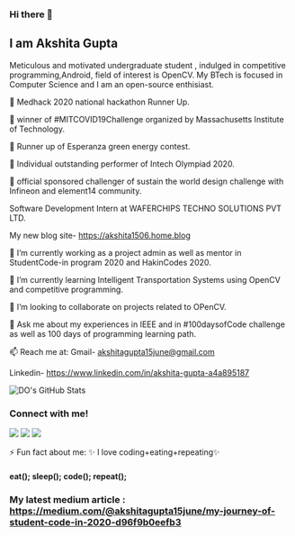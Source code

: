 ### Hi there 👋


## I am Akshita Gupta

Meticulous and motivated undergraduate student , indulged in competitive programming,Android, field of interest is OpenCV. 
My BTech is focused in Computer Science and I am an open-source enthisiast.


🥇 Medhack 2020 national hackathon Runner Up.

🥇 winner of #MITCOVID19Challenge organized by Massachusetts Institute of Technology. 

🥇 Runner up of Esperanza green energy contest.

🥇 Individual outstanding performer of Intech Olympiad 2020.

🥇 official sponsored challenger of sustain the world design challenge with Infineon and element14 community.

Software Development Intern at WAFERCHIPS TECHNO SOLUTIONS PVT LTD.

My new blog site- https://akshita1506.home.blog 

🔭 I’m currently working as a project admin as well as mentor in StudentCode-in program 2020 and HakinCodes 2020.

🌱 I’m currently learning Intelligent Transportation Systems using OpenCV and competitive programming.

👯 I’m looking to collaborate on projects related to OPenCV.

💬 Ask me about my experiences in IEEE and in #100daysofCode challenge as well as 100 days of programming learning path.

📫 Reach me at: 
          Gmail- akshitagupta15june@gmail.com

                   
 Linkedin- https://www.linkedin.com/in/akshita-gupta-a4a895187
 
 ![DO's GitHub Stats](https://github-readme-stats.vercel.app/api?username=akshitagupta15june&theme=graywhite&show_icons=true)
 
 
### Connect with me!
[<img src="https://img.shields.io/badge/linkedin-%230077B5.svg?&style=for-the-badge&logo=linkedin&logoColor=white" />](https://www.linkedin.com/in/akshita-gupta-a4a895187/) [<img src = "https://img.shields.io/badge/twitter-%2320A1F1.svg?&style=for-the-badge&logo=twitter&logoColor=white">](https://twitter.com/Akshita_archer/)
[<img src="https://img.shields.io/badge/medium-%23292929.svg?&style=for-the-badge&logo=medium&logoColor=white" />](https://medium.com/@akshitagupta15june) 


                 
 ⚡ Fun fact about me: ✨ I love coding+eating+repeating✨ 
 
 #### eat(); sleep(); code(); repeat();


### My latest medium article : https://medium.com/@akshitagupta15june/my-journey-of-student-code-in-2020-d96f9b0eefb3

           

<!--
**akshitagupta15june/akshitagupta15june** is a ✨ _special_ ✨ repository because its `README.md` (this file) appears on your GitHub profile.

Here are some ideas to get you started:

- 🔭 I’m currently working on ...
- 🌱 I’m currently learning ...
- 👯 I’m looking to collaborate on ...
- 🤔 I’m looking for help with ...
- 💬 Ask me about ...
- 📫 How to reach me: ...
- 😄 Pronouns: ...
- ⚡ Fun fact: ...
-->
